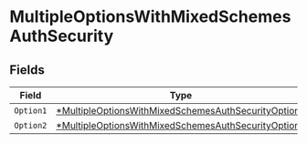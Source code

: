 # MultipleOptionsWithMixedSchemesAuthSecurity


## Fields

| Field                                                                                                                                | Type                                                                                                                                 | Required                                                                                                                             | Description                                                                                                                          |
| ------------------------------------------------------------------------------------------------------------------------------------ | ------------------------------------------------------------------------------------------------------------------------------------ | ------------------------------------------------------------------------------------------------------------------------------------ | ------------------------------------------------------------------------------------------------------------------------------------ |
| `Option1`                                                                                                                            | [*MultipleOptionsWithMixedSchemesAuthSecurityOption1](../../models/operations/multipleoptionswithmixedschemesauthsecurityoption1.md) | :heavy_minus_sign:                                                                                                                   | N/A                                                                                                                                  |
| `Option2`                                                                                                                            | [*MultipleOptionsWithMixedSchemesAuthSecurityOption2](../../models/operations/multipleoptionswithmixedschemesauthsecurityoption2.md) | :heavy_minus_sign:                                                                                                                   | N/A                                                                                                                                  |